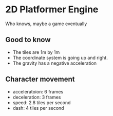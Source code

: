 # 2D Platformer Engine

Who knows, maybe a game eventually

## Good to know

- The tiles are 1m by 1m
- The coordinate system is going up and right.
- The gravity has a negative acceleration

## Character movement

- acceleratoion: 6 frames
- deceleration: 3 frames
- speed: 2.8 tiles per second
- dash: 4 tiles per second
